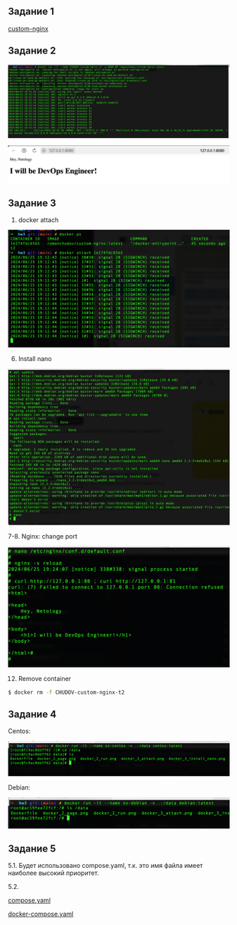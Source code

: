 ## Задание 1

[custom-nginx](docker.io/romanchudov/custom-nginx)

## Задание 2

![Docker Run](docker_2_run.png)

![Docker Run Page](docker_2_page.png)

## Задание 3

1. docker attach <container ID>

![Docker Attach](docker_3_attach.png)

6. Install nano

![Docker Install nano](docker_3_install_nano.png)

7-8. Nginx: change port

![Docker Nginx change port](docker_3_nginx_port.png)

12. Remove container

```sh
$ docker rm -f CHUDOV-custom-nginx-t2
```

## Задание 4

Centos:

![Centos](docker_4_centos.png)

Debian:

![Debian](docker_4_debian.png)

## Задание 5

5.1. Будет использовано compose.yaml, т.к. это имя файла имеет наиболее высокий приоритет.

5.2.

[compose.yaml](compose.yaml)

[docker-compose.yaml](docker-compose.yaml)
